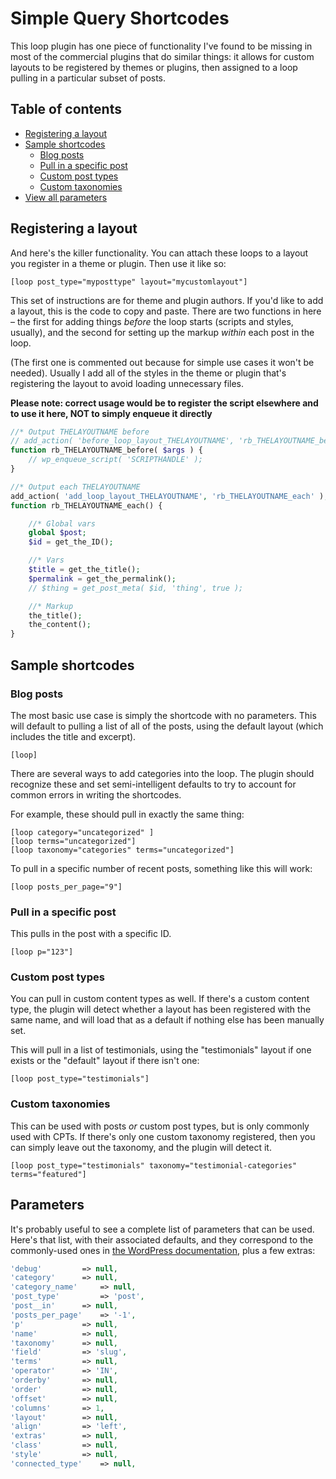 # Simple Query Shortcodes

This loop plugin has one piece of functionality I've found to be missing in most of the commercial plugins that do similar things: it allows for custom layouts to be registered by themes or plugins, then assigned to a loop pulling in a particular subset of posts.

## Table of contents

* [Registering a layout](#registering-a-layout)
* [Sample shortcodes](#sample-shortcodes)
	* [Blog posts](#blog-posts)
	* [Pull in a specific post](#pull-in-a-specific-post)
	* [Custom post types](#custom-post-types)
	* [Custom taxonomies](#custom-taxonomies)
* [View all parameters](#parameters)

## Registering a layout

And here's the killer functionality. You can attach these loops to a layout you register in a theme or plugin. Then use it like so:

```
[loop post_type="myposttype" layout="mycustomlayout"]
```

This set of instructions are for theme and plugin authors. If you'd like to add a layout, this is the code to copy and paste. There are two functions in here – the first for adding things *before* the loop starts (scripts and styles, usually), and the second for setting up the markup *within* each post in the loop.

(The first one is commented out because for simple use cases it won't be needed). Usually I add all of the styles in the theme or plugin that's registering the layout to avoid loading unnecessary files.

**Please note: correct usage would be to register the script elsewhere and to use it here, NOT to simply enqueue it directly**

```php
//* Output THELAYOUTNAME before
// add_action( 'before_loop_layout_THELAYOUTNAME', 'rb_THELAYOUTNAME_before' );
function rb_THELAYOUTNAME_before( $args ) {
	// wp_enqueue_script( 'SCRIPTHANDLE' );
}

//* Output each THELAYOUTNAME
add_action( 'add_loop_layout_THELAYOUTNAME', 'rb_THELAYOUTNAME_each' );
function rb_THELAYOUTNAME_each() {

	//* Global vars
	global $post;
	$id = get_the_ID();

	//* Vars
	$title = get_the_title();
	$permalink = get_the_permalink();
	// $thing = get_post_meta( $id, 'thing', true );

	//* Markup
	the_title();
	the_content();
}
```

## Sample shortcodes

### Blog posts

The most basic use case is simply the shortcode with no parameters. This will default to pulling a list of all of the posts, using the default layout (which includes the title and excerpt).

```
[loop]
```

There are several ways to add categories into the loop. The plugin should recognize these and set semi-intelligent defaults to try to account for common errors in writing the shortcodes.

For example, these should pull in exactly the same thing:

```
[loop category="uncategorized" ]
[loop terms="uncategorized"]
[loop taxonomy="categories" terms="uncategorized"]
```

To pull in a specific number of recent posts, something like this will work:

```
[loop posts_per_page="9"]
```

### Pull in a specific post
This pulls in the post with a specific ID.

```
[loop p="123"]
```

### Custom post types

You can pull in custom content types as well. If there's a custom content type, the plugin will detect whether a layout has been registered with the same name, and will load that as a default if nothing else has been manually set.

This will pull in a list of testimonials, using the "testimonials" layout if one exists or the "default" layout if there isn't one:

```
[loop post_type="testimonials"]
```

### Custom taxonomies

This can be used with posts *or* custom post types, but is only commonly used with CPTs. If there's only one custom taxonomy registered, then you can simply leave out the taxonomy, and the plugin will detect it.

```
[loop post_type="testimonials" taxonomy="testimonial-categories" terms="featured"]
```

## Parameters

It's probably useful to see a complete list of parameters that can be used. Here's that list, with their associated defaults, and they correspond to the commonly-used ones in [the WordPress documentation](https://codex.wordpress.org/Class_Reference/WP_Query), plus a few extras:

```php
'debug' 		=> null,
'category' 		=> null,
'category_name' 	=> null,
'post_type' 		=> 'post',
'post__in' 		=> null,
'posts_per_page' 	=> '-1',
'p' 			=> null,
'name' 			=> null,
'taxonomy' 		=> null,
'field' 		=> 'slug',
'terms' 		=> null,
'operator' 		=> 'IN',
'orderby' 		=> null,
'order' 		=> null,
'offset' 		=> null,
'columns' 		=> 1,
'layout' 		=> null,
'align' 		=> 'left',
'extras' 		=> null,
'class' 		=> null,
'style' 		=> null,
'connected_type' 	=> null,
```


